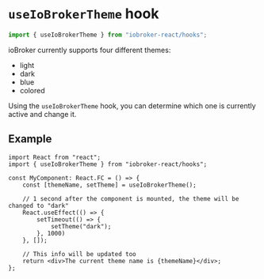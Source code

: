 # `useIoBrokerTheme` hook

```ts
import { useIoBrokerTheme } from "iobroker-react/hooks";
```

ioBroker currently supports four different themes:
* light
* dark
* blue
* colored

Using the `useIoBrokerTheme` hook, you can determine which one is currently active and change it.

## Example

```tsx
import React from "react";
import { useIoBrokerTheme } from "iobroker-react/hooks";

const MyComponent: React.FC = () => {
	const [themeName, setTheme] = useIoBrokerTheme();

	// 1 second after the component is mounted, the theme will be changed to "dark"
	React.useEffect(() => {
		setTimeout(() => {
			setTheme("dark");
		}, 1000)
	}, []);

	// This info will be updated too
	return <div>The current theme name is {themeName}</div>;
};
```
